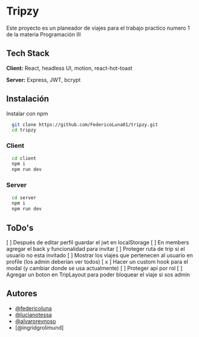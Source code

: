 # Tripzy

Este proyecto es un planeador de viajes para el trabajo practico numero 1 de la materia Programación III

## Tech Stack

**Client:** React, headless UI, motion, react-hot-toast

**Server:** Express, JWT, bcrypt

## Instalación

Instalar con npm

```bash
  git clone https://github.com/FedericoLuna01/tripzy.git
  cd tripzy
```

### Client

```bash
  cd client
  npm i
  npm run dev
```

### Server

```bash
  cd server
  npm i
  npm run dev
```

## ToDo's

[ ] Después de editar perfil guardar el jwt en localStorage
[ ] En members agregar el back y funcionalidad para invitar
[ ] Proteger ruta de trip si el usuario no esta invitado
[ ] Mostrar los viajes que pertenecen al usuario en profile (los admin deberían ver todos)
[ x ] Hacer un custom hook para el modal (y cambiar donde se usa actualmente)
[ ] Proteger api por rol
[ ] Agregar un boton en TripLayout para poder bloquear el viaje si sos admin

## Autores

- [@federicoluna](https://www.github.com/federicoluna01)
- [@lucianotessa](https://www.github.com/LucianoTessa)
- [@alvaroreynoso](https://www.github.com/AlvaroReynoso)
- [@ingridgrolimund]
